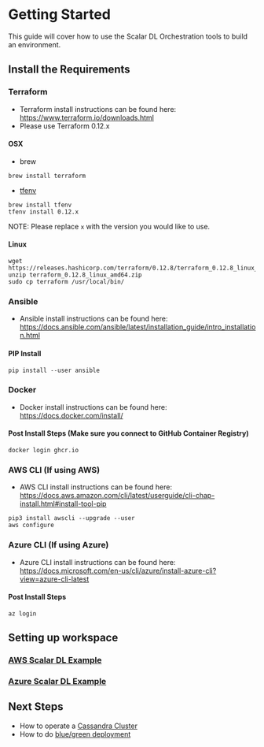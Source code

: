 # Getting Started
This guide will cover how to use the Scalar DL Orchestration tools to build an environment.

## Install the Requirements

### Terraform
* Terraform install instructions can be found here: https://www.terraform.io/downloads.html
* Please use Terraform 0.12.x

#### OSX
* brew
```console
brew install terraform
```
* [tfenv](https://github.com/tfutils/tfenv)
```console
brew install tfenv
tfenv install 0.12.x
```
NOTE: Please replace `x` with the version you would like to use.

#### Linux
```console
wget https://releases.hashicorp.com/terraform/0.12.8/terraform_0.12.8_linux_amd64.zip
unzip terraform_0.12.8_linux_amd64.zip
sudo cp terraform /usr/local/bin/
```

### Ansible
* Ansible install instructions can be found here: https://docs.ansible.com/ansible/latest/installation_guide/intro_installation.html

#### PIP Install
```console
pip install --user ansible
```

### Docker
* Docker install instructions can be found here: https://docs.docker.com/install/

#### Post Install Steps (Make sure you connect to GitHub Container Registry)
```console
docker login ghcr.io
```

### AWS CLI (If using AWS)
* AWS CLI install instructions can be found here: https://docs.aws.amazon.com/cli/latest/userguide/cli-chap-install.html#install-tool-pip

```console
pip3 install awscli --upgrade --user
aws configure
```

### Azure CLI (If using Azure)
* Azure CLI install instructions can be found here: https://docs.microsoft.com/en-us/cli/azure/install-azure-cli?view=azure-cli-latest

#### Post Install Steps
```console
az login
```

## Setting up workspace

### [AWS Scalar DL Example](https://github.com/scalar-labs/scalar-terraform-examples/blob/master/aws/README.md)

### [Azure Scalar DL Example](https://github.com/scalar-labs/scalar-terraform-examples/blob/master/azure/README.md)

## Next Steps

* How to operate a [Cassandra Cluster](./CassandraOperation.md)
* How to do [blue/green deployment](./BlueGreenDeploy.md)

